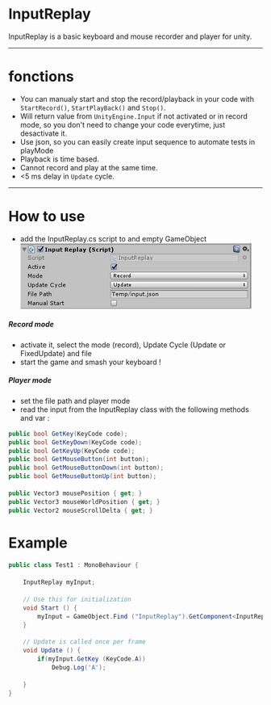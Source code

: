 # InputReplay

InputReplay is a basic keyboard and mouse recorder and player for unity.
***



# fonctions
* You can manualy start and stop the record/playback in your code with `StartRecord()`, `StartPlayBack()` and `Stop()`.
* Will return value from `UnityEngine.Input` if not activated or in record mode, so you don't need to change your code everytime, just desactivate it.
* Use json, so you can easily create input sequence to automate tests in playMode
* Playback is time based.
* Cannot record and play at the same time.
* <5 ms delay in `Update` cycle.
***



# How to use
* add the InputReplay.cs script to and empty GameObject
![parameter](https://github.com/lemoissonneur/InputReplay/blob/master/doc/InputReplay_param_github.PNG)
##### Record mode
* activate it, select the mode (record), Update Cycle (Update or FixedUpdate) and file 
* start the game and smash your keyboard !
##### Player mode
* set the file path and player mode
* read the input from the InputReplay class with the following methods and var :
```csharp
public bool GetKey(KeyCode code);
public bool GetKeyDown(KeyCode code);
public bool GetKeyUp(KeyCode code);
public bool GetMouseButton(int button);
public bool GetMouseButtonDown(int button);
public bool GetMouseButtonUp(int button);

public Vector3 mousePosition { get; }
public Vector3 mouseWorldPosition { get; }
public Vector2 mouseScrollDelta { get; }
```

# Example
```csharp
public class Test1 : MonoBehaviour {

	InputReplay myInput;
  
	// Use this for initialization
	void Start () {
		myInput = GameObject.Find ("InputReplay").GetComponent<InputReplay> ();
	}
	
	// Update is called once per frame
	void Update () {
		if(myInput.GetKey (KeyCode.A))
			Debug.Log('A');
		
	}
}
```

